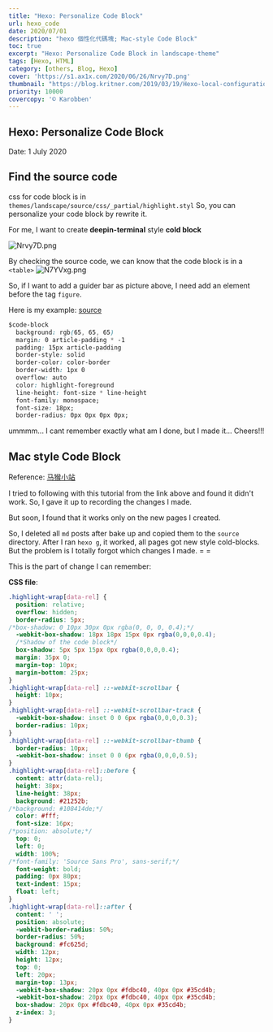 ```yaml
---
title: "Hexo: Personalize Code Block"
url: hexo_code
date: 2020/07/01
description: "hexo 個性化代碼塊; Mac-style Code Block"
toc: true
excerpt: "Hexo: Personalize Code Block in landscape-theme"
tags: [Hexo, HTML]
category: [others, Blog, Hexo]
cover: 'https://s1.ax1x.com/2020/06/26/Nrvy7D.png'
thumbnail: "https://blog.kritner.com/2019/03/19/Hexo-local-configuration/hexo-logo-avatar.png"
priority: 10000
covercopy: '© Karobben'
---
```

## Hexo: Personalize Code Block

Date: 1 July 2020

## Find the source code

css for code block is in `themes/landscape/source/css/_partial/highlight.styl`
So, you can personalize your code block by rewrite it.

For me, I want to create **deepin-terminal** style **cold block**

![Nrvy7D.png](https://s1.ax1x.com/2020/06/26/Nrvy7D.png)

By checking the source code, we can know that the code block is in a `<table>`
![N7YVxg.png](https://s1.ax1x.com/2020/07/01/N7YVxg.png)

So, if I want to add a guider bar as picture above, I need add an element before the tag `figure`.

Here is my example:
[source](https://karobben.github.io/2020/01/22/Blog/Html)

```css
$code-block
  background: rgb(65, 65, 65)
  margin: 0 article-padding * -1
  padding: 15px article-padding
  border-style: solid
  border-color: color-border
  border-width: 1px 0
  overflow: auto
  color: highlight-foreground
  line-height: font-size * line-height
  font-family: monospace;
  font-size: 18px;
  border-radius: 0px 0px 0px 0px;
```

ummmm... I cant remember exactly what am I done, but I made it... Cheers!!!

## Mac style Code Block

Reference: [马猴小站](https://violetwsh.com/2020/05/01/MacPanel/)

I tried to following with this tutorial from the link above and found it didn't work. So, I gave it up to recording the changes I made.

But soon, I found that it works only on the new pages I created.

So, I deleted all `md` posts after bake up and copied them to the `source` directory. After I ran `hexo g`, it worked, all pages got new style cold-blocks. But the problem is I totally forgot which changes I made. = =


This is the part of change I can remember:

**CSS file**:
```css
.highlight-wrap[data-rel] {
  position: relative;
  overflow: hidden;
  border-radius: 5px;
/*box-shadow: 0 10px 30px 0px rgba(0, 0, 0, 0.4);*/
  -webkit-box-shadow: 18px 18px 15px 0px rgba(0,0,0,0.4);
  /*Shadow of the code block*/
  box-shadow: 5px 5px 15px 0px rgba(0,0,0,0.4);
  margin: 35px 0;
  margin-top: 10px;
  margin-bottom: 25px;
}
.highlight-wrap[data-rel] ::-webkit-scrollbar {
  height: 10px;
}
.highlight-wrap[data-rel] ::-webkit-scrollbar-track {
  -webkit-box-shadow: inset 0 0 6px rgba(0,0,0,0.3);
  border-radius: 10px;
}
.highlight-wrap[data-rel] ::-webkit-scrollbar-thumb {
  border-radius: 10px;
  -webkit-box-shadow: inset 0 0 6px rgba(0,0,0,0.5);
}
.highlight-wrap[data-rel]::before {
  content: attr(data-rel);
  height: 38px;
  line-height: 38px;
  background: #21252b;
/*background: #108414de;*/
  color: #fff;
  font-size: 16px;
/*position: absolute;*/
  top: 0;
  left: 0;
  width: 100%;
/*font-family: 'Source Sans Pro', sans-serif;*/
  font-weight: bold;
  padding: 0px 80px;
  text-indent: 15px;
  float: left;
}
.highlight-wrap[data-rel]::after {
  content: ' ';
  position: absolute;
  -webkit-border-radius: 50%;
  border-radius: 50%;
  background: #fc625d;
  width: 12px;
  height: 12px;
  top: 0;
  left: 20px;
  margin-top: 13px;
  -webkit-box-shadow: 20px 0px #fdbc40, 40px 0px #35cd4b;
  -webkit-box-shadow: 20px 0px #fdbc40, 40px 0px #35cd4b;
  box-shadow: 20px 0px #fdbc40, 40px 0px #35cd4b;
  z-index: 3;
}
```
